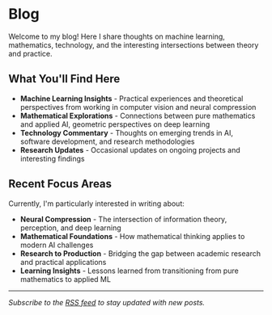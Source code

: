 # Blog

Welcome to my blog! Here I share thoughts on machine learning, mathematics, technology, and the interesting intersections between theory and practice.

## What You'll Find Here

- **Machine Learning Insights** - Practical experiences and theoretical perspectives from working in computer vision and neural compression
- **Mathematical Explorations** - Connections between pure mathematics and applied AI, geometric perspectives on deep learning
- **Technology Commentary** - Thoughts on emerging trends in AI, software development, and research methodologies
- **Research Updates** - Occasional updates on ongoing projects and interesting findings

## Recent Focus Areas

Currently, I'm particularly interested in writing about:

- **Neural Compression** - The intersection of information theory, perception, and deep learning
- **Mathematical Foundations** - How mathematical thinking applies to modern AI challenges
- **Research to Production** - Bridging the gap between academic research and practical applications
- **Learning Insights** - Lessons learned from transitioning from pure mathematics to applied ML

---

*Subscribe to the [RSS feed](feed_rss_created.xml) to stay updated with new posts.*
